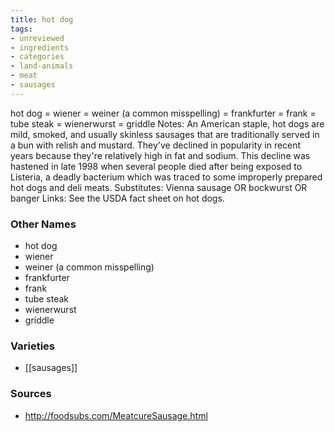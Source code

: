 ```yaml
---
title: hot dog
tags:
- unreviewed
- ingredients
- categories
- land-animals
- meat
- sausages
---
```

hot dog = wiener = weiner (a common misspelling) = frankfurter = frank = tube steak = wienerwurst = griddle Notes: An American staple, hot dogs are mild, smoked, and usually skinless sausages that are traditionally served in a bun with relish and mustard. They've declined in popularity in recent years because they're relatively high in fat and sodium. This decline was hastened in late 1998 when several people died after being exposed to Listeria, a deadly bacterium which was traced to some improperly prepared hot dogs and deli meats. Substitutes: Vienna sausage OR bockwurst OR banger Links: See the USDA fact sheet on hot dogs.

### Other Names

* hot dog
* wiener
* weiner (a common misspelling)
* frankfurter
* frank
* tube steak
* wienerwurst
* griddle

### Varieties

* [[sausages]]

### Sources
* http://foodsubs.com/MeatcureSausage.html
